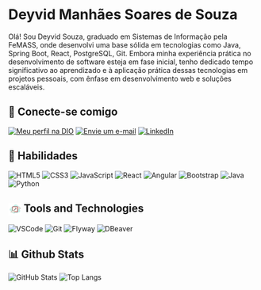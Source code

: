 
# Deyvid Manhães Soares de Souza


Olá! Sou Deyvid Souza, graduado em Sistemas de Informação pela FeMASS, onde desenvolvi uma base sólida em tecnologias como Java, Spring Boot, React, PostgreSQL, Git. Embora minha experiência prática no desenvolvimento de software esteja em fase inicial, tenho dedicado tempo significativo ao aprendizado e à aplicação prática dessas tecnologias em projetos pessoais, com ênfase em desenvolvimento web e soluções escaláveis.




## 🔗 Conecte-se comigo 

[![Meu perfil na DIO](https://img.shields.io/badge/DIO-Meu%20Perfil-blue?style=for-the-badge&logo)](https://www.dio.me/users/deyvidmanhaes2/) 
[![Envie um e-mail](https://img.shields.io/badge/E--mail-black?style=for-the-badge&logo=gmail)](mailto:deyvidmanhaes@gmail.com)
[![LinkedIn](https://img.shields.io/badge/linkedin-0A66C2?style=for-the-badge&logo=linkedin&logoColor=white)](https://www.linkedin.com/in/deyvid-manhaes-soares-de-souza)




 ## 📕 Habilidades

![HTML5](https://img.shields.io/badge/HTML5-E34F26?style=for-the-badge&logo=html5&logoColor=white)
![CSS3](https://img.shields.io/badge/CSS3-1572B6?style=for-the-badge&logo=css3&logoColor=white)
![JavaScript](https://img.shields.io/badge/JavaScript-F7DF1E?style=for-the-badge&logo=javascript&logoColor=black)
![React](https://img.shields.io/badge/React-61DAFB?style=for-the-badge&logo=react&logoColor=black)
![Angular](https://img.shields.io/badge/Angular-B40404?style=for-the-badge&logo=angular&logoColor=white)
![Bootstrap](https://img.shields.io/badge/Bootstrap-563D7C?style=for-the-badge&logo=bootstrap&logoColor=white)
![Java](https://img.shields.io/badge/JAVA-007396?style=for-the-badge&logo=java&logoColor=white)
![Python](https://img.shields.io/badge/Python-0D1117?style=for-the-badge&logo=python)&nbsp;

## <img src="image-2.png" alt="alt text" style="width: 26px; height: 26px; vertical-align: middle;"> Tools and Technologies


![VSCode](https://img.shields.io/badge/VSCode-0078D4?style=for-the-badge&logo=visual%20studio%20code&logoColor=white)
![Git](https://img.shields.io/badge/Git-F05032?style=for-the-badge&logo=git&logoColor=white)
![Flyway](https://img.shields.io/badge/FLYWAY-B40404?style=for-the-badge&logo=flyway&logoColor=white)
![DBeaver](https://img.shields.io/badge/DBeaver-3B0B17?style=for-the-badge&logo=dbeaver&logoColor=white)


## 📊 Github Stats
 ![GitHub Stats](https://github-readme-stats.vercel.app/api?username=DeyvidManhaes&theme=transparent&bg_color=000&border_color=30A3DC&show_icons=true&icon_color=30A3DC&title_color=E94D5F&text_color=FFF)
 ![Top Langs](https://github-readme-stats-git-masterrstaa-rickstaa.vercel.app/api/top-langs/?username=DeyvidManhaes&layout=compact&bg_color=000&border_color=30A3DC&title_color=E94D5F&text_color=FFF)
 